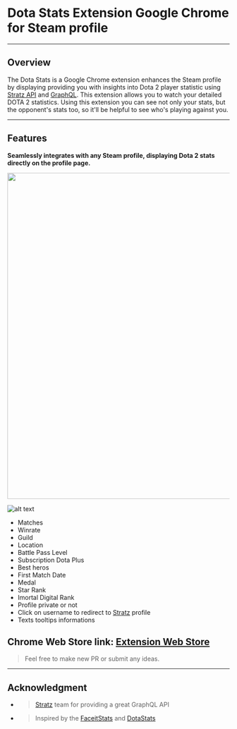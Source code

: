 # Dota Stats Extension Google Chrome for Steam profile
---
## Overview
The Dota Stats is a Google Chrome extension enhances the Steam profile by displaying providing you with  insights into Dota 2 player statistic using [Stratz API](https://stratz.com) and [GraphQL](https://graphql.org).
This extension allows you to watch your detailed DOTA 2 statistics.
Using this extension you can see not only your stats, but the opponent's stats too, so it'll be helpful to see who's playing against you.

---

## Features

**Seamlessly integrates with any Steam profile, displaying Dota 2 stats directly on the profile page.**

<img src="images/dota_stats_steam.gif" width="740"/>

![alt text](https://i.imgur.com/YOXMxj3.png)


- Matches
- Winrate
- Guild
- Location
- Battle Pass Level
- Subscription Dota Plus
- Best heros
- First Match Date
- Medal
- Star Rank
- Imortal Digital Rank
- Profile private or not
- Click on username to redirect to [Stratz](https://stratz.com) profile
- Texts tooltips informations

Chrome Web Store link:
[Extension Web Store](https://chromewebstore.google.com/detail/dota-stats-steam-profile/ieoconjnmfpeodapjhhgpfhikgafneia?hl=pt-BR&authuser=0)
---
>Feel free to make new PR or submit any ideas.
---

## Acknowledgment
- >[Stratz](https://stratz.com/) team for providing a great GraphQL API

- >Inspired by the [FaceitStats](https://github.com/boomix/Faceit-stats) and [DotaStats](https://github.com/asphodelius/DotaStats)



